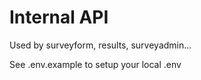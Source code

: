 # Internal API

Used by surveyform, results, surveyadmin...

See .env.example to setup your local .env